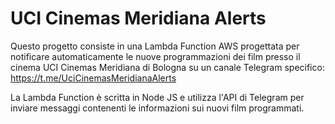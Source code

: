 # UCI Cinemas Meridiana Alerts

Questo progetto consiste in una Lambda Function AWS progettata per notificare automaticamente le nuove programmazioni dei film presso il cinema UCI Cinemas Meridiana di Bologna su un canale Telegram specifico:
https://t.me/UciCinemasMeridianaAlerts

La Lambda Function è scritta in Node JS e utilizza l'API di Telegram per inviare messaggi contenenti le informazioni sui nuovi film programmati.
